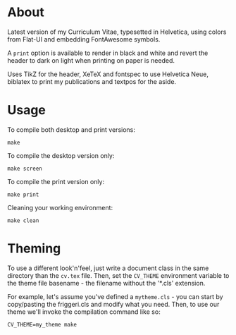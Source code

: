 # About

Latest version of my Curriculum Vitae, typesetted in Helvetica, using colors from Flat-UI and embedding FontAwesome symbols.

A `print` option is available to render in black and white and revert the header to dark on light when printing on paper is needed.

Uses TikZ for the header, XeTeX and fontspec to use Helvetica Neue, biblatex to print my publications and textpos for the aside.


# Usage

To compile both desktop and print versions:

    make

To compile the desktop version only:

    make screen

To compile the print version only:

    make print

Cleaning your working environment:

    make clean


# Theming

To use a different look'n'feel, just write a document class in the same
directory than the ``cv.tex`` file. Then, set the ``CV_THEME`` environment
variable to the theme file basename - the filename without the '*.cls'
extension.

For example, let's assume you've defined a ``mytheme.cls`` - you can start by
copy/pasting the friggeri.cls and modify what you need. Then, to use our
theme we'll invoke the compilation command like so:

    CV_THEME=my_theme make
